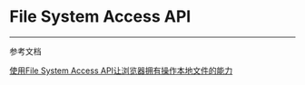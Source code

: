 # **File System Access API**

---

参考文档

[使用File System Access API让浏览器拥有操作本地文件的能力](https://mp.weixin.qq.com/s/0Z8FnnXy3CWCFI5dDa16Kg)
